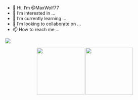 - 👋 Hi, I’m @MaxWolf77
- 👀 I’m interested in ...
- 🌱 I’m currently learning ...
- 💞️ I’m looking to collaborate on ...
- 📫 How to reach me ...

<img src="{https://img.shields.io/badge/TensorFlow-FF6F00?style=for-the-badge&logo=tensorflow&logoColor=white}" />

<!---
MaxWolf77/MaxWolf77 is a ✨ special ✨ repository because its `README.md` (this file) appears on your GitHub profile.
You can click the Preview link to take a look at your changes.
--->


<p align='center'>
   <a href="https://github-readme-stats.vercel.app/api?username=timofeykrutov&show_icons=true&count_private=true">
       <img height=150 src="https://github-readme-stats.vercel.app/api?username=timofeykrutov&show_icons=true&count_private=true"/></a>
   <a href="https://github.com/romankh3/github-readme-stats">
       <img height=150 src="https://github-readme-stats.vercel.app/api/top-langs/?username=timofeykrutov&layout=compact"/></a>
</p>
